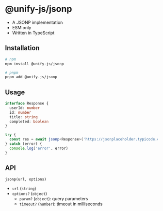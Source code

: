 # @unify-js/jsonp

- A JSONP implementation
- ESM only
- Written in TypeScript

## Installation

```bash
# npm
npm install @unify-js/jsonp

# pnpm
pnpm add @unify-js/jsonp
```

## Usage

```ts
interface Response {
  userId: number
  id: number
  title: string
  completed: boolean
}

try {
  const res = await jsonp<Response>('https://jsonplaceholder.typicode.com/todos/1')
} catch (error) {
  console.log('error', error)
}
```

## API

`jsonp(url, options)`

- `url` (`string`)
- `options?` (`object`)
  - `param?` (`object`): query parameters
  - `timeout?` (`number`): timeout in milliseconds
